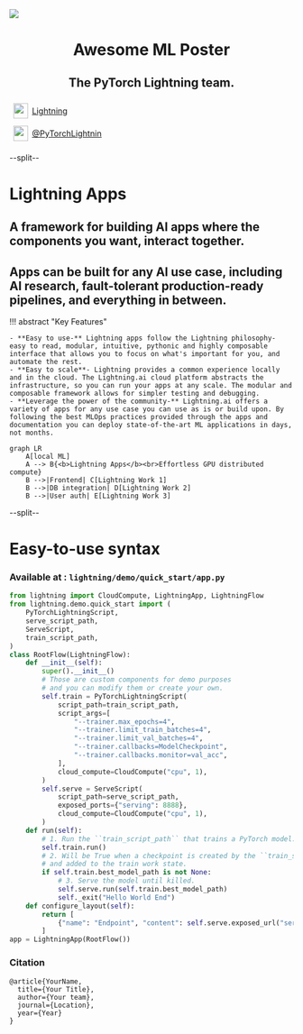 <div style="height: 90pt;"></div>
<div style="flex: 0 0 16%; margin-top: -10pt;">
<img src="https://raw.githubusercontent.com/PyTorchLightning/pytorch-lightning/master/docs/source/_static/images/logo.png">
</div>
<div style="flex: 0 0 65%; text-align: center;">
<h1 style="margin-bottom: 10pt;">Awesome ML Poster</h1>
<h2>The PyTorch Lightning team.</h2>
</div>
<div style="flex: 1">
    <div style="display: flex; align-items: center;">
        <img style="height: 20pt; width: 20pt; margin: 5pt;" src="icons/fontawesome/brands/github.svg">
        <div style="font-size: 0.9rem; margin-right: 5pt;"><a href="https://github.com/PyTorchLightning/pytorch-lightning">Lightning</a></div>
    </div>
    <div style="display: flex; align-items: center;">
        <img style="height: 20pt; width: 20pt; margin: 5pt;" src="icons/fontawesome/brands/twitter.svg">
        <div style="font-size: 0.9rem;"><a href="https://twitter.com/PyTorchLightnin">@PyTorchLightnin</a></div>
    </div>
</div>

--split--

# Lightning Apps
## A framework for building AI apps where the components you want, interact together.
## Apps can be built for any AI use case, including AI research, fault-tolerant production-ready pipelines, and everything in between.


!!! abstract "Key Features"

    - **Easy to use-** Lightning apps follow the Lightning philosophy- easy to read, modular, intuitive, pythonic and highly composable interface that allows you to focus on what's important for you, and automate the rest.
    - **Easy to scale**- Lightning provides a common experience locally and in the cloud. The Lightning.ai cloud platform abstracts the infrastructure, so you can run your apps at any scale. The modular and composable framework allows for simpler testing and debugging.
    - **Leverage the power of the community-** Lightning.ai offers a variety of apps for any use case you can use as is or build upon. By following the best MLOps practices provided through the apps and documentation you can deploy state-of-the-art ML applications in days, not months.

```mermaid
graph LR
    A[local ML]
    A --> B{<b>Lightning Apps</b><br>Effortless GPU distributed compute}
    B -->|Frontend| C[Lightning Work 1]
    B -->|DB integration| D[Lightning Work 2]
    B -->|User auth| E[Lightning Work 3]
```

--split--

# Easy-to-use syntax

### Available at : `lightning/demo/quick_start/app.py`

```python
from lightning import CloudCompute, LightningApp, LightningFlow
from lightning.demo.quick_start import (
    PyTorchLightningScript,
    serve_script_path,
    ServeScript,
    train_script_path,
)
class RootFlow(LightningFlow):
    def __init__(self):
        super().__init__()
        # Those are custom components for demo purposes
        # and you can modify them or create your own.
        self.train = PyTorchLightningScript(
            script_path=train_script_path,
            script_args=[
                "--trainer.max_epochs=4",
                "--trainer.limit_train_batches=4",
                "--trainer.limit_val_batches=4",
                "--trainer.callbacks=ModelCheckpoint",
                "--trainer.callbacks.monitor=val_acc",
            ],
            cloud_compute=CloudCompute("cpu", 1),
        )
        self.serve = ServeScript(
            script_path=serve_script_path,
            exposed_ports={"serving": 8888},
            cloud_compute=CloudCompute("cpu", 1),
        )
    def run(self):
        # 1. Run the ``train_script_path`` that trains a PyTorch model.
        self.train.run()
        # 2. Will be True when a checkpoint is created by the ``train_script_path``
        # and added to the train work state.
        if self.train.best_model_path is not None:
            # 3. Serve the model until killed.
            self.serve.run(self.train.best_model_path)
            self._exit("Hello World End")
    def configure_layout(self):
        return [
            {"name": "Endpoint", "content": self.serve.exposed_url("serving") + "/docs"}
        ]
app = LightningApp(RootFlow())
```

### Citation
```
@article{YourName,
  title={Your Title},
  author={Your team},
  journal={Location},
  year={Year}
}
```
